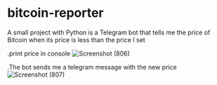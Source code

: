 # bitcoin-reporter

A small project with Python is a Telegram bot that tells me the price of Bitcoin when its price is less than the price I set

.print price in console
![Screenshot (806)](https://user-images.githubusercontent.com/108232157/211128302-dd50dfb8-17a9-4806-afd6-7a0ded02c5e5.png)

.The bot sends me a telegram message with the new price
![Screenshot (807)](https://user-images.githubusercontent.com/108232157/211128370-aa0034f6-cf99-4c8c-868f-648becb94777.png)
